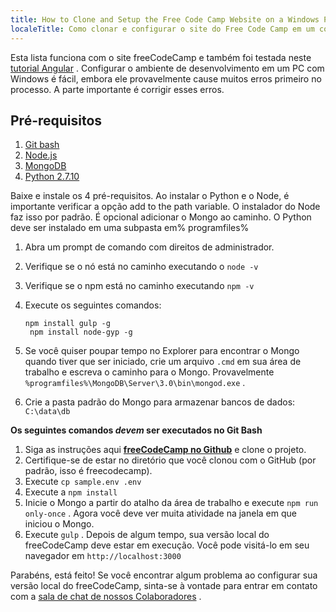 ```yaml
---
title: How to Clone and Setup the Free Code Camp Website on a Windows Pc
localeTitle: Como clonar e configurar o site do Free Code Camp em um computador com Windows
---
```

Esta lista funciona com o site freeCodeCamp e também foi testada neste [tutorial Angular](https://docs.angularjs.org/tutorial) . Configurar o ambiente de desenvolvimento em um PC com Windows é fácil, embora ele provavelmente cause muitos erros primeiro no processo. A parte importante é corrigir esses erros.

## Pré-requisitos

1.  [Git bash](https://msysgit.github.io/)
2.  [Node.js](https://nodejs.org/)
3.  [MongoDB](https://www.mongodb.org/downloads)
4.  [Python 2.7.10](https://www.python.org/downloads/release/python-2710/)

Baixe e instale os 4 pré-requisitos. Ao instalar o Python e o Node, é importante verificar a opção add to the path variable. O instalador do Node faz isso por padrão. É opcional adicionar o Mongo ao caminho. O Python deve ser instalado em uma subpasta em% programfiles%

1.  Abra um prompt de comando com direitos de administrador.
    
2.  Verifique se o nó está no caminho executando o `node -v`
    
3.  Verifique se o npm está no caminho executando `npm -v`
    
4.  Execute os seguintes comandos:
    
    ```
    npm install gulp -g 
     npm install node-gyp -g 
    
    ```
    
5.  Se você quiser poupar tempo no Explorer para encontrar o Mongo quando tiver que ser iniciado, crie um arquivo `.cmd` em sua área de trabalho e escreva o caminho para o Mongo. Provavelmente `%programfiles%\MongoDB\Server\3.0\bin\mongod.exe` .
    
6.  Crie a pasta padrão do Mongo para armazenar bancos de dados: `C:\data\db`
    

**Os seguintes comandos _devem_ ser executados no Git Bash**

1.  Siga as instruções aqui [**freeCodeCamp no Github**](https://github.com/FreeCodeCamp/freecodecamp) e clone o projeto.
2.  Certifique-se de estar no diretório que você clonou com o GitHub (por padrão, isso é freecodecamp).
3.  Execute `cp sample.env .env`
4.  Execute a `npm install`
5.  Inicie o Mongo a partir do atalho da área de trabalho e execute `npm run only-once` . Agora você deve ver muita atividade na janela em que iniciou o Mongo.
6.  Execute `gulp` . Depois de algum tempo, sua versão local do freeCodeCamp deve estar em execução. Você pode visitá-lo em seu navegador em `http://localhost:3000`

Parabéns, está feito! Se você encontrar algum problema ao configurar sua versão local do freeCodeCamp, sinta-se à vontade para entrar em contato com a [sala de chat de nossos Colaboradores](https://gitter.im/FreeCodeCamp/Contributors) .